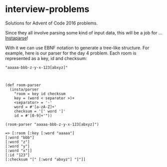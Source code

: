 # interview-problems

Solutions for Advent of Code 2016 problems.

Since they all involve parsing some kind of input data, this will be a job for ... [Instaparse](https://github.com/Engelberg/instaparse)!

With it we can use EBNF notation to generate a tree-like structure. For example, here is our parser for the day 4 problem.
Each room is represented as a key, id and checksum:

    "aaaaa-bbb-z-y-x-123[abxyz]"

  
  
    (def room-parser
      (insta/parser
        "room = key id checksum
        key = (word < separator >)+
        <separator> = '-'
        word = #'[a-zA-Z]+'
        checksum = '[' word ']'
        id = #'[0-9]+'"))

    (room-parser "aaaaa-bbb-z-y-x-123[abxyz]")
  
    => [:room [:key [:word "aaaaa"]
    [:word "bbb"]
    [:word "z"]
    [:word "y"]
    [:word "x"]]
    [:id "123"]
    [:checksum "[" [:word "abxyz"] "]"]]
